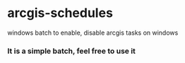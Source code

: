 # arcgis-schedules
 windows batch to enable, disable arcgis tasks on windows

### It is a simple batch, feel free to use it
